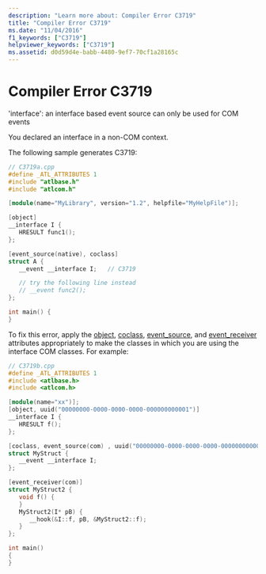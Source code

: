 ```yaml
---
description: "Learn more about: Compiler Error C3719"
title: "Compiler Error C3719"
ms.date: "11/04/2016"
f1_keywords: ["C3719"]
helpviewer_keywords: ["C3719"]
ms.assetid: d0d59d4e-babb-4480-9ef7-70cf1a28165c
---
```

# Compiler Error C3719

'interface': an interface based event source can only be used for COM events

You declared an interface in a non-COM context.

The following sample generates C3719:

```cpp
// C3719a.cpp
#define _ATL_ATTRIBUTES 1
#include "atlbase.h"
#include "atlcom.h"

[module(name="MyLibrary", version="1.2", helpfile="MyHelpFile")];

[object]
__interface I {
   HRESULT func1();
};

[event_source(native), coclass]
struct A {
   __event __interface I;   // C3719

   // try the following line instead
   // __event func2();
};

int main() {
}
```

To fix this error, apply the [object](../../windows/attributes/object-cpp.md), [coclass](../../windows/attributes/coclass.md), [event_source](../../windows/attributes/event-source.md), and [event_receiver](../../windows/attributes/event-receiver.md) attributes appropriately to make the classes in which you are using the interface COM classes. For example:

```cpp
// C3719b.cpp
#define _ATL_ATTRIBUTES 1
#include <atlbase.h>
#include <atlcom.h>

[module(name="xx")];
[object, uuid("00000000-0000-0000-0000-000000000001")]
__interface I {
   HRESULT f();
};

[coclass, event_source(com) , uuid("00000000-0000-0000-0000-000000000002")]
struct MyStruct {
   __event __interface I;
};

[event_receiver(com)]
struct MyStruct2 {
   void f() {
   }
   MyStruct2(I* pB) {
      __hook(&I::f, pB, &MyStruct2::f);
   }
};

int main()
{
}
```
